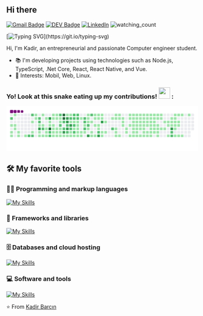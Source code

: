 ## Hi there
[![Gmail Badge](https://img.shields.io/badge/-Gmail-c14438?style=flat-square&logo=Gmail&logoColor=white&link=mailto:contact@kadirbarcin.net)](mailto:contact@kadirbarcin.net)
[![DEV Badge](https://img.shields.io/badge/-DEV.to-000?style=flat-square&logo=dev.to&logoColor=white&link=https://dev.to/cruznadin)](https://dev.to/cruznadin)
<a href="https://linkedin.com/in/kadir-barcin/" target="_blank"><img src="https://img.shields.io/badge/LinkedIn-%230077B5.svg?&style=flat-square&logo=linkedin&logoColor=white" alt="LinkedIn"></a>
<img src="https://komarev.com/ghpvc/?username=CruzNadin&color=brightgreen" alt="watching_count" />

[![Typing SVG](https://readme-typing-svg.herokuapp.com/?lines=I+am+Kadir;Welcome+to+my+github+profile.)](https://git.io/typing-svg)

Hi, I'm Kadir, an entrepreneurial and passionate Computer engineer student.

- :books: I'm developing projects using technologies such as Node.js, TypeScript, .Net Core, React, React Native, and Vue.
- :pushpin: Interests: Mobil, Web, Linux.

### Yo! Look at this snake eating up my contributions! <img src= "https://c.tenor.com/BczFoyx41WoAAAAj/swallowed-the-mighty-ones.gif" width= "30" height= "30">  :
  
![snake gif](https://raw.githubusercontent.com/CruzNadin/cruznadin/main/github-contribution-grid-snake.gif)

## 🛠️ My favorite tools

### 👨‍💻 Programming and markup languages
[![My Skills](https://skillicons.dev/icons?i=ts,js,nodejs,react,vue,next,html,css,tailwind,swift,androidstudio,kotlin,go,deno)](https://github.com/CruzNadin)

### 🧰 Frameworks and libraries
[![My Skills](https://skillicons.dev/icons?i=react,electron,express,arduino,webpack,vite,bootstrap,materialui,docker,github,jest,jquery,kafka,wordpress,electron)]([https://skillicons.dev](https://github.com/CruzNadin))

### 🗄️ Databases and cloud hosting
[![My Skills](https://skillicons.dev/icons?i=aws,gcp,netlify,azure,heroku,vercel,postgres,sqlite,mysql,mongodb)](https://github.com/CruzNadin)

### 💻 Software and tools
[![My Skills](https://skillicons.dev/icons?i=vscode,visualstudio,androidstudio,linux,atom,codepen,postman,xd,figma,stackoverflow)](https://github.com/CruzNadin)

⭐️ From [Kadir Barcın](https://github.com/CruzNadin)

